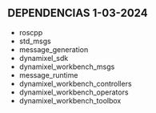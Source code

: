 ## DEPENDENCIAS 1-03-2024
- roscpp 
- std_msgs 
- message_generation 
- dynamixel_sdk 
- dynamixel_workbench_msgs 
- message_runtime 
- dynamixel_workbench_controllers 
- dynamixel_workbench_operators 
- dynamixel_workbench_toolbox
